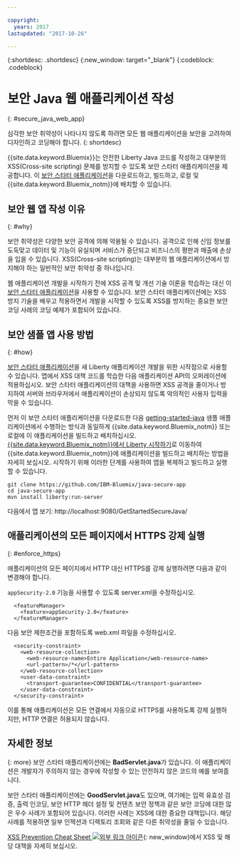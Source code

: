 ```yaml
---

copyright:
  years: 2017
lastupdated: "2017-10-26"

---
```


{:shortdesc: .shortdesc}
{:new_window: target="_blank"}
{:codeblock: .codeblock}

# 보안 Java 웹 애플리케이션 작성
{: #secure_java_web_app}

심각한 보안 취약성이 나타나지 않도록 하려면 모든 웹 애플리케이션을 보안을 고려하여 디자인하고 코딩해야 합니다.
{: shortdesc}

{{site.data.keyword.Bluemix}}는 안전한 Liberty Java 코드를 작성하고 대부분의 XSS(Cross-site scripting) 문제를 방지할 수 있도록 보안 스타터 애플리케이션을 제공합니다. 이 [보안 스타터 애플리케이션](https://github.com/IBM-Bluemix/java-secure-app)을 다운로드하고, 빌드하고, 로컬 및 {{site.data.keyword.Bluemix_notm}}에 배치할 수 있습니다.

## 보안 웹 앱 작성 이유
{: #why}

보안 취약성은 다양한 보안 공격에 의해 악용될 수 있습니다. 공격으로 인해 신임 정보를 도둑맞고 데이터 및 기능이 유실되며 서비스가 중단되고 비즈니스의 평판과 매출에 손상을 입을 수 있습니다. XSS(Cross-site scripting)는 대부분의 웹 애플리케이션에서 방지해야 하는 일반적인 보안 취약성 중 하나입니다.

웹 애플리케이션 개발을 시작하기 전에 XSS 공격 및 개선 기술 이론을 학습하는 대신 이 [보안 스타터 애플리케이션](https://github.com/IBM-Bluemix/java-secure-app)을 사용할 수 있습니다. 보안 스타터 애플리케이션에는 XSS 방지 기술을 배우고 적용하면서 개발을 시작할 수 있도록 XSS를 방지하는 중요한 보안 코딩 사례의 코딩 예제가 포함되어 있습니다.

## 보안 샘플 앱 사용 방법
{: #how}

[보안 스타터 애플리케이션](https://github.com/IBM-Bluemix/java-secure-app)을 새 Liberty 애플리케이션 개발을 위한 시작점으로 사용할 수 있습니다. 앱에서 XSS 대책 코드를 학습한 다음 애플리케이션 API의 오퍼레이션에 적용하십시오. 보안 스타터 애플리케이션의 대책을 사용하면 XSS 공격을 줄이거나 방지하여 서버와 브라우저에서 애플리케이션이 손상되지 않도록 악의적인 사용자 입력을 막을 수 있습니다.

먼저 이 보안 스타터 애플리케이션을 다운로드한 다음 [getting-started-java](https://github.com/IBM-Bluemix/get-started-java) 샘플 애플리케이션에서 수행하는 방식과 동일하게 {{site.data.keyword.Bluemix_notm}} 또는 로컬에 이 애플리케이션을 빌드하고 배치하십시오.  [{{site.data.keyword.Bluemix_notm}}에서 Liberty 시작하기](getting-started.html)로 이동하여 {{site.data.keyword.Bluemix_notm}}에 애플리케이션을 빌드하고 배치하는 방법을 자세히 보십시오.  시작하기 위해 이러한 단계를 사용하여 앱을 복제하고 빌드하고 실행할 수 있습니다.

```
git clone https://github.com/IBM-Bluemix/java-secure-app
cd java-secure-app
mvn install liberty:run-server
```
다음에서 앱 보기: http://localhost:9080/GetStartedSecureJava/

## 애플리케이션의 모든 페이지에서 HTTPS 강제 실행
{: #enforce_https}

애플리케이션의 모든 페이지에서 HTTP 대신 HTTPS를 강제 실행하려면 다음과 같이 변경해야 합니다.

`appSecurity-2.0` 기능을 사용할 수 있도록 server.xml을 수정하십시오.

```
  <featureManager>
    <feature>appSecurity-2.0</feature>
  </featureManager>
```

다음 보안 제한조건을 포함하도록 web.xml 파일을 수정하십시오.

```
  <security-constraint>
    <web-resource-collection>
      <web-resource-name>Entire Application</web-resource-name>
      <url-pattern>/*</url-pattern>
    </web-resource-collection>
    <user-data-constraint>
      <transport-guarantee>CONFIDENTIAL</transport-guarantee>
    </user-data-constraint>
  </security-constraint>
```

이를 통해 애플리케이션은 모든 연결에서 자동으로 HTTPS를 사용하도록 강제 실행하지만, HTTP 연결은 허용되지 않습니다.

## 자세한 정보
{: more}
보안 스타터 애플리케이션에는 **BadServlet.java**가 있습니다. 이 애플리케이션은 개발자가 주의하지 않는 경우에 작성할 수 있는 안전하지 않은 코드의 예를 보여줍니다.

보안 스타터 애플리케이션에는 **GoodServlet.java**도 있으며, 여기에는 입력 유효성 검증, 출력 인코딩, 보안 HTTP 헤더 설정 및 컨텐츠 보안 정책과 같은 보안 코딩에 대한 많은 우수 사례가 포함되어 있습니다. 이러한 사례는 XSS에 대한 중요한 대책입니다. 해당 사례를 적용하면 일부 인젝션과 디렉토리 조회와 같은 다른 취약성을 줄일 수 있습니다.

[XSS Prevention Cheat Sheet ![외부 링크 아이콘](../../icons/launch-glyph.svg "외부 링크 아이콘")](https://www.owasp.org/index.php/XSS){: new_window}에서 XSS 및 해당 대책을 자세히 보십시오.
